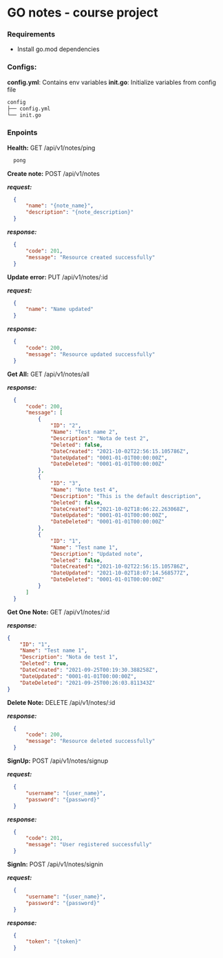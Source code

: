 # GO notes - course project

### Requirements
* Install go.mod dependencies

### Configs:
**config.yml**: Contains env variables
**init.go**: Initialize variables from config file
```txt
config
├── config.yml
└── init.go
```


### Enpoints

**Health:**
GET /api/v1/notes/ping

```txt
  pong
```

**Create note:**
POST /api/v1/notes

***request:***
```json
  {
      "name": "{note_name}",
      "description": "{note_description}"
  }
```
***response:***
```json
  {
      "code": 201,
      "message": "Resource created successfully"
  }
```

**Update error:**
PUT /api/v1/notes/:id

***request:***
```json
  {
      "name": "Name updated"
  }
```
***response:***
```json
  {
      "code": 200,
      "message": "Resource updated successfully"
  }
```

**Get All:**
GET /api/v1/notes/all

***response:***
```json
  {
      "code": 200,
      "message": [
          {
              "ID": "2",
              "Name": "Test name 2",
              "Description": "Nota de test 2",
              "Deleted": false,
              "DateCreated": "2021-10-02T22:56:15.105786Z",
              "DateUpdated": "0001-01-01T00:00:00Z",
              "DateDeleted": "0001-01-01T00:00:00Z"
          },
          {
              "ID": "3",
              "Name": "Note test 4",
              "Description": "This is the default description",
              "Deleted": false,
              "DateCreated": "2021-10-02T18:06:22.263068Z",
              "DateUpdated": "0001-01-01T00:00:00Z",
              "DateDeleted": "0001-01-01T00:00:00Z"
          },
          {
              "ID": "1",
              "Name": "Test name 1",
              "Description": "Updated note",
              "Deleted": false,
              "DateCreated": "2021-10-02T22:56:15.105786Z",
              "DateUpdated": "2021-10-02T18:07:14.568577Z",
              "DateDeleted": "0001-01-01T00:00:00Z"
          }
      ]
  }
```

**Get One Note:**
GET /api/v1/notes/:id

***response:***
```json
{
    "ID": "1",
    "Name": "Test name 1",
    "Description": "Nota de test 1",
    "Deleted": true,
    "DateCreated": "2021-09-25T00:19:30.388258Z",
    "DateUpdated": "0001-01-01T00:00:00Z",
    "DateDeleted": "2021-09-25T00:26:03.811343Z"
}
```

**Delete Note:**
DELETE /api/v1/notes/:id

***response:***
```json
  {
      "code": 200,
      "message": "Resource deleted successfully"
  }
```

**SignUp:**
POST /api/v1/notes/signup

***request:***
```json
  {
      "username": "{user_name}",
      "password": "{password}"
  }
```
***response:***
```json
  {
      "code": 201,
      "message": "User registered successfully"
  }
```

**SignIn:**
POST /api/v1/notes/signin

***request:***
```json
  {
      "username": "{user_name}",
      "password": "{password}"
  }
```
***response:***
```json
  {
      "token": "{token}"
  }
```